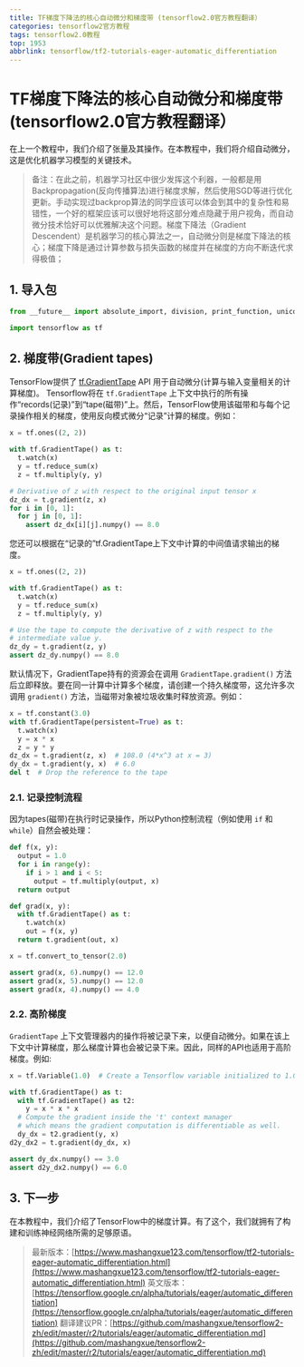 ```yaml
---
title: TF梯度下降法的核心自动微分和梯度带 (tensorflow2.0官方教程翻译）
categories: tensorflow2官方教程
tags: tensorflow2.0教程
top: 1953
abbrlink: tensorflow/tf2-tutorials-eager-automatic_differentiation
---
```


# TF梯度下降法的核心自动微分和梯度带 (tensorflow2.0官方教程翻译）

在上一个教程中，我们介绍了张量及其操作。在本教程中，我们将介绍自动微分，这是优化机器学习模型的关键技术。

> 备注：在此之前，机器学习社区中很少发挥这个利器，一般都是用Backpropagation(反向传播算法)进行梯度求解，然后使用SGD等进行优化更新。手动实现过backprop算法的同学应该可以体会到其中的复杂性和易错性，一个好的框架应该可以很好地将这部分难点隐藏于用户视角，而自动微分技术恰好可以优雅解决这个问题。梯度下降法（Gradient Descendent）是机器学习的核心算法之一，自动微分则是梯度下降法的核心；梯度下降是通过计算参数与损失函数的梯度并在梯度的方向不断迭代求得极值；

## 1. 导入包

```python
from __future__ import absolute_import, division, print_function, unicode_literals

import tensorflow as tf
```

## 2. 梯度带(Gradient tapes)

TensorFlow提供了 [tf.GradientTape](https://www.tensorflow.org/api_docs/python/tf/GradientTape) API 用于自动微分(计算与输入变量相关的计算梯度)。
Tensorflow将在 `tf.GradientTape` 上下文中执行的所有操作“records(记录)”到“tape(磁带)”上。然后，TensorFlow使用该磁带和与每个记录操作相关的梯度，使用反向模式微分“记录”计算的梯度。例如：

```python
x = tf.ones((2, 2))

with tf.GradientTape() as t:
  t.watch(x)
  y = tf.reduce_sum(x)
  z = tf.multiply(y, y)

# Derivative of z with respect to the original input tensor x
dz_dx = t.gradient(z, x)
for i in [0, 1]:
  for j in [0, 1]:
    assert dz_dx[i][j].numpy() == 8.0
```

您还可以根据在“记录的”tf.GradientTape上下文中计算的中间值请求输出的梯度。

```python
x = tf.ones((2, 2))

with tf.GradientTape() as t:
  t.watch(x)
  y = tf.reduce_sum(x)
  z = tf.multiply(y, y)

# Use the tape to compute the derivative of z with respect to the
# intermediate value y.
dz_dy = t.gradient(z, y)
assert dz_dy.numpy() == 8.0
```

默认情况下，GradientTape持有的资源会在调用 `GradientTape.gradient()` 方法后立即释放。要在同一计算中计算多个梯度，请创建一个持久梯度带，这允许多次调用 `gradient()` 方法，当磁带对象被垃圾收集时释放资源。例如：

```python
x = tf.constant(3.0)
with tf.GradientTape(persistent=True) as t:
  t.watch(x)
  y = x * x
  z = y * y
dz_dx = t.gradient(z, x)  # 108.0 (4*x^3 at x = 3)
dy_dx = t.gradient(y, x)  # 6.0
del t  # Drop the reference to the tape
```

### 2.1. 记录控制流程

因为tapes(磁带)在执行时记录操作，所以Python控制流程（例如使用 `if` 和 `while`）自然会被处理：

```python
def f(x, y):
  output = 1.0
  for i in range(y):
    if i > 1 and i < 5:
      output = tf.multiply(output, x)
  return output

def grad(x, y):
  with tf.GradientTape() as t:
    t.watch(x)
    out = f(x, y)
  return t.gradient(out, x)

x = tf.convert_to_tensor(2.0)

assert grad(x, 6).numpy() == 12.0
assert grad(x, 5).numpy() == 12.0
assert grad(x, 4).numpy() == 4.0

```

### 2.2. 高阶梯度

 `GradientTape` 上下文管理器内的操作将被记录下来，以便自动微分。如果在该上下文中计算梯度，那么梯度计算也会被记录下来。因此，同样的API也适用于高阶梯度。例如:

```python
x = tf.Variable(1.0)  # Create a Tensorflow variable initialized to 1.0

with tf.GradientTape() as t:
  with tf.GradientTape() as t2:
    y = x * x * x
  # Compute the gradient inside the 't' context manager
  # which means the gradient computation is differentiable as well.
  dy_dx = t2.gradient(y, x)
d2y_dx2 = t.gradient(dy_dx, x)

assert dy_dx.numpy() == 3.0
assert d2y_dx2.numpy() == 6.0
```

## 3. 下一步

在本教程中，我们介绍了TensorFlow中的梯度计算。有了这个，我们就拥有了构建和训练神经网络所需的足够原语。

> 最新版本：[https://www.mashangxue123.com/tensorflow/tf2-tutorials-eager-automatic_differentiation.html](https://www.mashangxue123.com/tensorflow/tf2-tutorials-eager-automatic_differentiation.html)
> 英文版本：[https://tensorflow.google.cn/alpha/tutorials/eager/automatic_differentiation](https://tensorflow.google.cn/alpha/tutorials/eager/automatic_differentiation)
> 翻译建议PR：[https://github.com/mashangxue/tensorflow2-zh/edit/master/r2/tutorials/eager/automatic_differentiation.md](https://github.com/mashangxue/tensorflow2-zh/edit/master/r2/tutorials/eager/automatic_differentiation.md)
